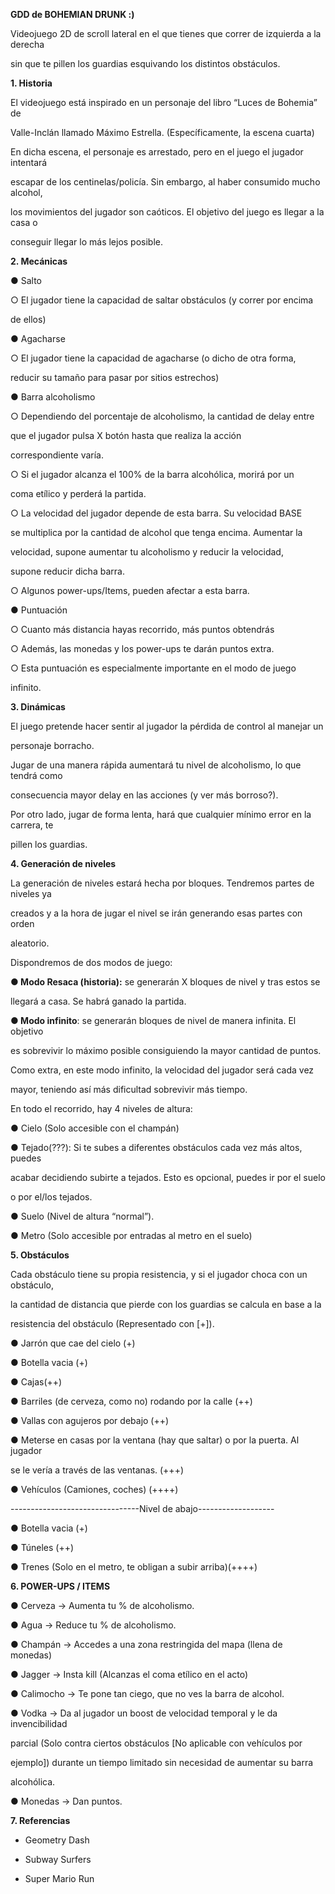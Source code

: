**GDD de BOHEMIAN DRUNK :)**

Videojuego 2D de scroll lateral en el que tienes que correr de izquierda
a la derecha

sin que te pillen los guardias esquivando los distintos obstáculos.

**1. Historia**

El videojuego está inspirado en un personaje del libro “Luces de
Bohemia” de

Valle-Inclán llamado Máximo Estrella. (Específicamente, la escena
cuarta)

En dicha escena, el personaje es arrestado, pero en el juego el jugador
intentará

escapar de los centinelas/policía. Sin embargo, al haber consumido mucho
alcohol,

los movimientos del jugador son caóticos. El objetivo del juego es
llegar a la casa o

conseguir llegar lo más lejos posible.

**2. Mecánicas**

● Salto

○ El jugador tiene la capacidad de saltar obstáculos (y correr por
encima

de ellos)

● Agacharse

○ El jugador tiene la capacidad de agacharse (o dicho de otra forma,

reducir su tamaño para pasar por sitios estrechos)

● Barra alcoholismo

○ Dependiendo del porcentaje de alcoholismo, la cantidad de delay entre

que el jugador pulsa X botón hasta que realiza la acción

correspondiente varía.

○ Si el jugador alcanza el 100% de la barra alcohólica, morirá por un

coma etílico y perderá la partida.

○ La velocidad del jugador depende de esta barra. Su velocidad BASE

se multiplica por la cantidad de alcohol que tenga encima. Aumentar la

velocidad, supone aumentar tu alcoholismo y reducir la velocidad,

supone reducir dicha barra.

○ Algunos power-ups/Items, pueden afectar a esta barra.

● Puntuación

○ Cuanto más distancia hayas recorrido, más puntos obtendrás

○ Además, las monedas y los power-ups te darán puntos extra.

○ Esta puntuación es especialmente importante en el modo de juego

infinito.

**3. Dinámicas**

El juego pretende hacer sentir al jugador la pérdida de control al
manejar un

personaje borracho.

Jugar de una manera rápida aumentará tu nivel de alcoholismo, lo que
tendrá como

consecuencia mayor delay en las acciones (y ver más borroso?).

Por otro lado, jugar de forma lenta, hará que cualquier mínimo error en
la carrera, te

pillen los guardias.

**4. Generación de niveles**

La generación de niveles estará hecha por bloques. Tendremos partes de
niveles ya

creados y a la hora de jugar el nivel se irán generando esas partes con
orden

aleatorio.

Dispondremos de dos modos de juego:

**● Modo Resaca (historia):** se generarán X bloques de nivel y tras
estos se

llegará a casa. Se habrá ganado la partida.

**● Modo infinito**: se generarán bloques de nivel de manera infinita.
El objetivo

es sobrevivir lo máximo posible consiguiendo la mayor cantidad de
puntos.

Como extra, en este modo infinito, la velocidad del jugador será cada
vez

mayor, teniendo así más dificultad sobrevivir más tiempo.

En todo el recorrido, hay 4 niveles de altura:

● Cielo (Solo accesible con el champán)

● Tejado(???): Si te subes a diferentes obstáculos cada vez más altos,
puedes

acabar decidiendo subirte a tejados. Esto es opcional, puedes ir por el
suelo

o por el/los tejados.

● Suelo (Nivel de altura “normal”).

● Metro (Solo accesible por entradas al metro en el suelo)

**5. Obstáculos**

Cada obstáculo tiene su propia resistencia, y si el jugador choca con un
obstáculo,

la cantidad de distancia que pierde con los guardias se calcula en base
a la

resistencia del obstáculo (Representado con \[+\]).

● Jarrón que cae del cielo (+)

● Botella vacia (+)

● Cajas(++)

● Barriles (de cerveza, como no) rodando por la calle (++)

● Vallas con agujeros por debajo (++)

● Meterse en casas por la ventana (hay que saltar) o por la puerta. Al
jugador

se le vería a través de las ventanas. (+++)

● Vehículos (Camiones, coches) (++++)

--------------------------------Nivel de abajo-------------------

● Botella vacia (+)

● Túneles (++)

● Trenes (Solo en el metro, te obligan a subir arriba)(++++)

**6. POWER-UPS / ITEMS**

● Cerveza → Aumenta tu % de alcoholismo.

● Agua → Reduce tu % de alcoholismo.

● Champán → Accedes a una zona restringida del mapa (llena de monedas)

● Jagger → Insta kill (Alcanzas el coma etílico en el acto)

● Calimocho → Te pone tan ciego, que no ves la barra de alcohol.

● Vodka → Da al jugador un boost de velocidad temporal y le da
invencibilidad

parcial (Solo contra ciertos obstáculos \[No aplicable con vehículos por

ejemplo\]) durante un tiempo limitado sin necesidad de aumentar su barra

alcohólica.

● Monedas → Dan puntos.

**7. Referencias**

- Geometry Dash

- Subway Surfers

- Super Mario Run
